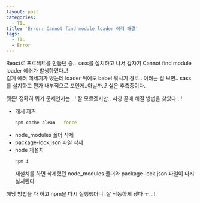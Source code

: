 ```yaml
---
layout: post
categories:
  - TIL
title: 'Error: Cannot find module loader 에러 해결'
tags:
  - TIL
  - Error
---
```


React로 프로젝트를 만들던 중.. sass를 설치하고 나서 갑자기 Cannot find module loader 에러가 발생하였다..!  
길게 에러 메세지가 떴는데 loader 뒤에도 babel 뭐시기 경로.. 이러는 걸 보면.. sass를 설치하고 뭔가 내부적으로 꼬인게..아닐까..? 싶은 추측중이다.

쨋든! 정확히 뭐가 문제인지는...! 잘 모르겠지만.. 서칭 끝에 해결 방법을 찾았다...!

- 캐시 제거
  ```bash
  npm cache clean --force
  ```
- node_modules 폴더 삭제
- package-lock.json 파일 삭제
- node 재설치
  ```bash
  npm i
  ```
  재설치를 하면 삭제했던 node_modules 폴더와 package-lock.json 파일이 다시 설치된다

해당 방법을 다 하고 npm을 다시 실행했더니! 잘 작동하게 됐다 ㅜ...!
